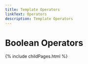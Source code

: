 ```yaml
---
title: Template Operators
linkText: Operators
description: Template Operators
---
```


# Boolean Operators

{% include childPages.html %}
